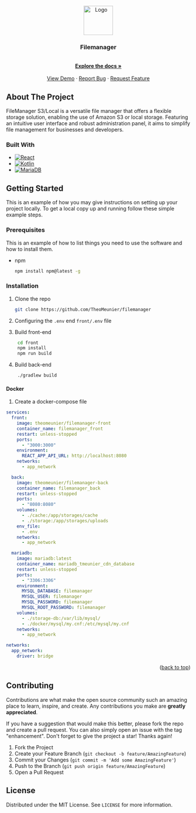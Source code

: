 <!-- PROJECT LOGO -->
<br />
<div align="center">
  <a href="https://github.com/TheoMeunier/filemanager">
    <img src="images/logo.png" alt="Logo" width="80" height="80">
  </a>

<h3 align="center">Filemanager</h3>

  <p align="center">
    <br />
    <a href="https://github.com/TheoMeunier/filemanager"><strong>Explore the docs »</strong></a>
    <br />
    <br />
    <a href="https://github.com/TheoMeunier/filemanager">View Demo</a>
    ·
    <a href="https://github.com/TheoMeunier/filemanager/issues/new?labels=bug&template=bug-report---.md">Report Bug</a>
    ·
    <a href="https://github.com/TheoMeunier/filemanager/issues/new?labels=enhancement&template=feature-request---.md">Request Feature</a>
  </p>
</div>

<!-- ABOUT THE PROJECT -->

## About The Project

FileManager S3/Local is a versatile file manager that offers a flexible storage solution, enabling the use of Amazon S3
or local storage. Featuring an intuitive user interface and robust administration panel, it aims to simplify file
management for businesses and developers.

### Built With

* [![React][React.js]][React-url]
* [![Kotlin][Kotlin.js]][Kotlin-url]
* [![MariaDB][MariaDB.js]][MariaDB-url]

<!-- GETTING STARTED -->

## Getting Started

This is an example of how you may give instructions on setting up your project locally.
To get a local copy up and running follow these simple example steps.

### Prerequisites

This is an example of how to list things you need to use the software and how to install them.

* npm
  ```sh
  npm install npm@latest -g
  ```

### Installation

1. Clone the repo
   ```sh
   git clone https://github.com/TheoMeunier/filemanager
   ```
2. Configuring the `.env` end `front/.env` file

3. Build front-end
   ```sh 
    cd front
    npm install
    npm run build
   ```
4. Build back-end
   ```sh
    ./gradlew build
   ```

#### Docker

1. Create a docker-compose file
```yml
services:
  front:
    image: theomeunier/filemanager-front
    container_name: filemanager_front
    restart: unless-stopped
    ports:
      - "3000:3000"
    environment:
      REACT_APP_API_URL: http://localhost:8080
    networks:
      - app_network

  back:
    image: theomeunier/filemanager-back
    container_name: filemanager_back
    restart: unless-stopped
    ports:
      - "8080:8080"
    volumes:
      - ./cache:/app/storages/cache
      - ./storage:/app/storages/uploads
    env_file:
      - .env
    networks:
      - app_network

  mariadb:
    image: mariadb:latest
    container_name: mariadb_tmeunier_cdn_database
    restart: unless-stopped
    ports:
      - "3306:3306"
    environment:
      MYSQL_DATABASE: filemanager
      MYSQL_USER: filemanager
      MYSQL_PASSWORD: filemanager
      MYSQL_ROOT_PASSWORD: filemanager
    volumes:
      - ./storage-db:/var/lib/mysql/
      - ./docker/mysql/my.cnf:/etc/mysql/my.cnf
    networks:
      - app_network

networks:
  app_network:
    driver: bridge

```

<p align="right">(<a href="#readme-top">back to top</a>)</p>

<!-- CONTRIBUTING -->

## Contributing

Contributions are what make the open source community such an amazing place to learn, inspire, and create. Any
contributions you make are **greatly appreciated**.

If you have a suggestion that would make this better, please fork the repo and create a pull request. You can also
simply open an issue with the tag "enhancement".
Don't forget to give the project a star! Thanks again!

1. Fork the Project
2. Create your Feature Branch (`git checkout -b feature/AmazingFeature`)
3. Commit your Changes (`git commit -m 'Add some AmazingFeature'`)
4. Push to the Branch (`git push origin feature/AmazingFeature`)
5. Open a Pull Request

<!-- LICENSE -->

## License

Distributed under the MIT License. See `LICENSE` for more information.

<!-- MARKDOWN LINKS & IMAGES -->

[React.js]: https://img.shields.io/badge/React-20232A?style=for-the-badge&logo=react&logoColor=61DAFB

[React-url]: https://reactjs.org/

[Kotlin.js]: https://img.shields.io/badge/kotlin-7F52FF?style=for-the-badge&logo=kotlin&logoColor=FF5722

[Kotlin-url]: https://kotlinlang.org/

[MariaDB.js]: https://img.shields.io/badge/MariaDB-003545?style=for-the-badge&logo=mariadb&logoColor=white

[MariaDB-url]: https://mariadb.org/
